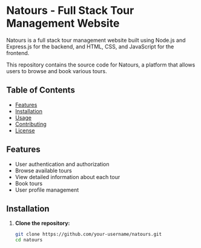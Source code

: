 # Natours - Full Stack Tour Management Website

Natours is a full stack tour management website built using Node.js and Express.js for the backend, and HTML, CSS, and JavaScript for the frontend.

This repository contains the source code for Natours, a platform that allows users to browse and book various tours.

## Table of Contents

- [Features](#features)
- [Installation](#installation)
- [Usage](#usage)
- [Contributing](#contributing)
- [License](#license)

## Features

- User authentication and authorization
- Browse available tours
- View detailed information about each tour
- Book tours
- User profile management

## Installation

1. **Clone the repository:**

   ```bash
   git clone https://github.com/your-username/natours.git
   cd natours
